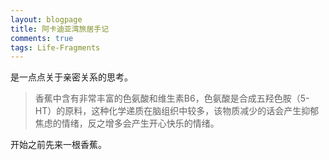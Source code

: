 ```yaml
---
layout: blogpage
title: 阿卡迪亚湾旅居手记
comments: true
tags: Life-Fragments
---
```


是一点点关于亲密关系的思考。

> 香蕉中含有非常丰富的色氨酸和维生素B6，色氨酸是合成五羟色胺（5-HT）的原料，这种化学递质在脑组织中较多，该物质减少的话会产生抑郁焦虑的情绪，反之增多会产生开心快乐的情绪。

开始之前先来一根香蕉。